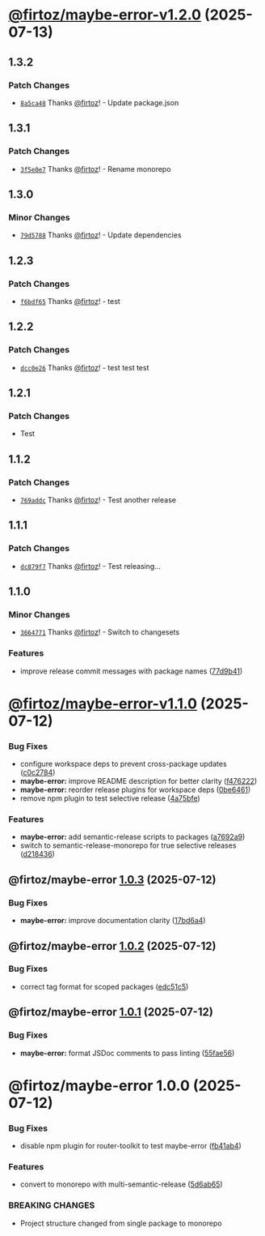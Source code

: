 # [@firtoz/maybe-error-v1.2.0](https://github.com/firtoz/fullstack-toolkit/compare/@firtoz/maybe-error@1.1.0...@firtoz/maybe-error@1.2.0) (2025-07-13)

## 1.3.2

### Patch Changes

- [`8a5ca48`](https://github.com/firtoz/fullstack-toolkit/commit/8a5ca4836a2a1655cf0ef0f828e52a0c74efd7dd) Thanks [@firtoz](https://github.com/firtoz)! - Update package.json

## 1.3.1

### Patch Changes

- [`3f5e0e7`](https://github.com/firtoz/fullstack-toolkit/commit/3f5e0e7fd8809eee064b64655c18a8c10e43c084) Thanks [@firtoz](https://github.com/firtoz)! - Rename monorepo

## 1.3.0

### Minor Changes

- [`79d5788`](https://github.com/firtoz/fullstack-toolkit/commit/79d578843df9172957f998deb1d2cd0315ed0cb7) Thanks [@firtoz](https://github.com/firtoz)! - Update dependencies

## 1.2.3

### Patch Changes

- [`f6bdf65`](https://github.com/firtoz/fullstack-toolkit/commit/f6bdf657bd025c16423ae942f178046da13e58d7) Thanks [@firtoz](https://github.com/firtoz)! - test

## 1.2.2

### Patch Changes

- [`dcc0e26`](https://github.com/firtoz/fullstack-toolkit/commit/dcc0e2646033f22cfec05bcde729e5442d6fc0db) Thanks [@firtoz](https://github.com/firtoz)! - test test test

## 1.2.1

### Patch Changes

- Test

## 1.1.2

### Patch Changes

- [`769addc`](https://github.com/firtoz/fullstack-toolkit/commit/769addce56ab984e966dba80e94c59e7f306b553) Thanks [@firtoz](https://github.com/firtoz)! - Test another release

## 1.1.1

### Patch Changes

- [`dc879f7`](https://github.com/firtoz/fullstack-toolkit/commit/dc879f7d730824bff984788b751b33d5708aa131) Thanks [@firtoz](https://github.com/firtoz)! - Test releasing...

## 1.1.0

### Minor Changes

- [`3664771`](https://github.com/firtoz/fullstack-toolkit/commit/36647714d20cb3519b5f51c018ed63ee6991beb9) Thanks [@firtoz](https://github.com/firtoz)! - Switch to changesets

### Features

- improve release commit messages with package names ([77d9b41](https://github.com/firtoz/fullstack-toolkit/commit/77d9b41e06da17f0ac53ec295a83c324bed4cefe))

# [@firtoz/maybe-error-v1.1.0](https://github.com/firtoz/fullstack-toolkit/compare/@firtoz/maybe-error@1.0.3...@firtoz/maybe-error@1.1.0) (2025-07-12)

### Bug Fixes

- configure workspace deps to prevent cross-package updates ([c0c2784](https://github.com/firtoz/fullstack-toolkit/commit/c0c2784fd13f0d225d386dffc0ca666c4cf27da6))
- **maybe-error:** improve README description for better clarity ([f476222](https://github.com/firtoz/fullstack-toolkit/commit/f476222e3ef8b636df4751ea190cc1ebc89df66e))
- **maybe-error:** reorder release plugins for workspace deps ([0be6461](https://github.com/firtoz/fullstack-toolkit/commit/0be64612955279f9dc015a2ac81260727a3eedb0))
- remove npm plugin to test selective release ([4a75bfe](https://github.com/firtoz/fullstack-toolkit/commit/4a75bfe81ab7e7a4e7674ecc20aa98cb7a1ce7f9))

### Features

- **maybe-error:** add semantic-release scripts to packages ([a7692a9](https://github.com/firtoz/fullstack-toolkit/commit/a7692a957ce59789d97c823e574971569d3a7be0))
- switch to semantic-release-monorepo for true selective releases ([d218436](https://github.com/firtoz/fullstack-toolkit/commit/d218436c31e9ab87135d962316a69b0683893ed7))

## @firtoz/maybe-error [1.0.3](https://github.com/firtoz/fullstack-toolkit/compare/@firtoz/maybe-error@1.0.2...@firtoz/maybe-error@1.0.3) (2025-07-12)

### Bug Fixes

- **maybe-error:** improve documentation clarity ([17bd6a4](https://github.com/firtoz/fullstack-toolkit/commit/17bd6a490ce920fbb1a5d779c9ea3fd0d3a2ce9b))

## @firtoz/maybe-error [1.0.2](https://github.com/firtoz/fullstack-toolkit/compare/@firtoz/maybe-error@1.0.1...@firtoz/maybe-error@1.0.2) (2025-07-12)

### Bug Fixes

- correct tag format for scoped packages ([edc51c5](https://github.com/firtoz/fullstack-toolkit/commit/edc51c596128eb7bc3470e743e2600bdca24dfb4))

## @firtoz/maybe-error [1.0.1](https://github.com/firtoz/fullstack-toolkit/compare/@firtoz/maybe-error@1.0.0...@firtoz/maybe-error@1.0.1) (2025-07-12)

### Bug Fixes

- **maybe-error:** format JSDoc comments to pass linting ([55fae56](https://github.com/firtoz/fullstack-toolkit/commit/55fae56773b889f71497040b6d613b83abdf0338))

# @firtoz/maybe-error 1.0.0 (2025-07-12)

### Bug Fixes

- disable npm plugin for router-toolkit to test maybe-error ([fb41ab4](https://github.com/firtoz/fullstack-toolkit/commit/fb41ab47bcb6935a5640e66386fa771e18b2daea))

### Features

- convert to monorepo with multi-semantic-release ([5d6ab65](https://github.com/firtoz/fullstack-toolkit/commit/5d6ab652a458c4fd8d5a61a9fbb28598ff4a59d5))

### BREAKING CHANGES

- Project structure changed from single package to monorepo
